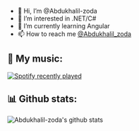 
- 👋 Hi, I’m @Abdukhalil-zoda
- 👀 I’m interested in .NET/C#
- 🌱 I’m currently learning Angular
- 📫 How to reach me [@Abdukhalil_zoda](https://t.me/Abdukhalil_zoda)

## 🎵 My music:
[![Spotify recently played](https://spotify-recently-played-readme.vercel.app/api?user=31ux5zhjbfmhqqjylfcbf5hglmte)](https://open.spotify.com/user/31ux5zhjbfmhqqjylfcbf5hglmte)
## 📊 Github stats:
![Abdukhalil-zoda's github stats](https://github-readme-stats.vercel.app/api?username=Abdukhalil-zoda&show_icons=true&theme=react)
<!---
Abdukhalil-zoda/Abdukhalil-zoda is a ✨ special ✨ repository because its `README.md` (this file) appears on your GitHub profile.
You can click the Preview link to take a look at your changes.
--->
